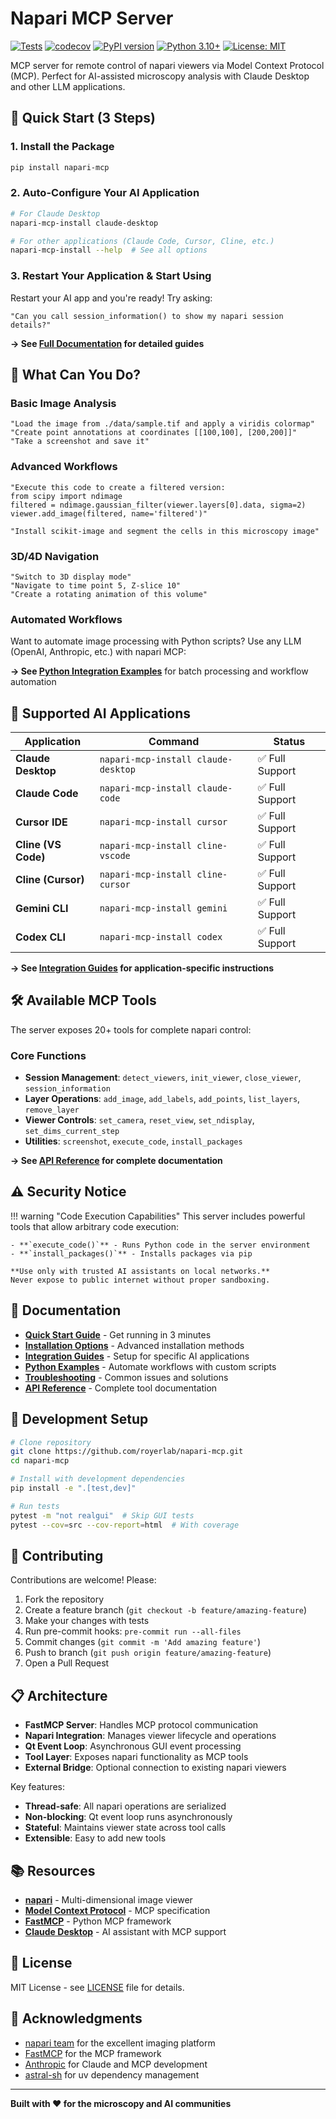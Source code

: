 # Napari MCP Server

[![Tests](https://github.com/royerlab/napari-mcp/workflows/Tests/badge.svg)](https://github.com/royerlab/napari-mcp/actions)
[![codecov](https://codecov.io/gh/royerlab/napari-mcp/graph/badge.svg?token=E1WY58V877)](https://codecov.io/gh/royerlab/napari-mcp)
[![PyPI version](https://badge.fury.io/py/napari-mcp.svg)](https://badge.fury.io/py/napari-mcp)
[![Python 3.10+](https://img.shields.io/badge/python-3.10+-blue.svg)](https://www.python.org/downloads/)
[![License: MIT](https://img.shields.io/badge/License-MIT-yellow.svg)](https://opensource.org/licenses/MIT)

MCP server for remote control of napari viewers via Model Context Protocol (MCP). Perfect for AI-assisted microscopy analysis with Claude Desktop and other LLM applications.

## 🚀 Quick Start (3 Steps)

### 1. Install the Package

```bash
pip install napari-mcp
```

### 2. Auto-Configure Your AI Application

```bash
# For Claude Desktop
napari-mcp-install claude-desktop

# For other applications (Claude Code, Cursor, Cline, etc.)
napari-mcp-install --help  # See all options
```

### 3. Restart Your Application & Start Using

Restart your AI app and you're ready! Try asking:
```
"Can you call session_information() to show my napari session details?"
```

**→ See [Full Documentation](https://napari-mcp.readthedocs.io) for detailed guides**

## 🎯 What Can You Do?

### Basic Image Analysis
```
"Load the image from ./data/sample.tif and apply a viridis colormap"
"Create point annotations at coordinates [[100,100], [200,200]]"
"Take a screenshot and save it"
```

### Advanced Workflows
```
"Execute this code to create a filtered version:
from scipy import ndimage
filtered = ndimage.gaussian_filter(viewer.layers[0].data, sigma=2)
viewer.add_image(filtered, name='filtered')"

"Install scikit-image and segment the cells in this microscopy image"
```

### 3D/4D Navigation
```
"Switch to 3D display mode"
"Navigate to time point 5, Z-slice 10"
"Create a rotating animation of this volume"
```

### Automated Workflows
Want to automate image processing with Python scripts? Use any LLM (OpenAI, Anthropic, etc.) with napari MCP:

**→ See [Python Integration Examples](docs/examples/README.md)** for batch processing and workflow automation

## 🤖 Supported AI Applications

| Application | Command | Status |
|-------------|---------|--------|
| **Claude Desktop** | `napari-mcp-install claude-desktop` | ✅ Full Support |
| **Claude Code** | `napari-mcp-install claude-code` | ✅ Full Support |
| **Cursor IDE** | `napari-mcp-install cursor` | ✅ Full Support |
| **Cline (VS Code)** | `napari-mcp-install cline-vscode` | ✅ Full Support |
| **Cline (Cursor)** | `napari-mcp-install cline-cursor` | ✅ Full Support |
| **Gemini CLI** | `napari-mcp-install gemini` | ✅ Full Support |
| **Codex CLI** | `napari-mcp-install codex` | ✅ Full Support |

**→ See [Integration Guides](docs/integrations/index.md) for application-specific instructions**

## 🛠 Available MCP Tools

The server exposes 20+ tools for complete napari control:

### Core Functions
- **Session Management**: `detect_viewers`, `init_viewer`, `close_viewer`, `session_information`
- **Layer Operations**: `add_image`, `add_labels`, `add_points`, `list_layers`, `remove_layer`
- **Viewer Controls**: `set_camera`, `reset_view`, `set_ndisplay`, `set_dims_current_step`
- **Utilities**: `screenshot`, `execute_code`, `install_packages`

**→ See [API Reference](docs/api/index.md) for complete documentation**

## ⚠️ Security Notice

!!! warning "Code Execution Capabilities"
    This server includes powerful tools that allow arbitrary code execution:

    - **`execute_code()`** - Runs Python code in the server environment
    - **`install_packages()`** - Installs packages via pip

    **Use only with trusted AI assistants on local networks.**
    Never expose to public internet without proper sandboxing.

## 📖 Documentation

- **[Quick Start Guide](docs/getting-started/quickstart.md)** - Get running in 3 minutes
- **[Installation Options](docs/getting-started/installation.md)** - Advanced installation methods
- **[Integration Guides](docs/integrations/index.md)** - Setup for specific AI applications
- **[Python Examples](docs/examples/README.md)** - Automate workflows with custom scripts
- **[Troubleshooting](docs/guides/troubleshooting.md)** - Common issues and solutions
- **[API Reference](docs/api/index.md)** - Complete tool documentation

## 🧪 Development Setup

```bash
# Clone repository
git clone https://github.com/royerlab/napari-mcp.git
cd napari-mcp

# Install with development dependencies
pip install -e ".[test,dev]"

# Run tests
pytest -m "not realgui"  # Skip GUI tests
pytest --cov=src --cov-report=html  # With coverage
```

## 🤝 Contributing

Contributions are welcome! Please:

1. Fork the repository
2. Create a feature branch (`git checkout -b feature/amazing-feature`)
3. Make your changes with tests
4. Run pre-commit hooks: `pre-commit run --all-files`
5. Commit changes (`git commit -m 'Add amazing feature'`)
6. Push to branch (`git push origin feature/amazing-feature`)
7. Open a Pull Request

## 📋 Architecture

- **FastMCP Server**: Handles MCP protocol communication
- **Napari Integration**: Manages viewer lifecycle and operations
- **Qt Event Loop**: Asynchronous GUI event processing
- **Tool Layer**: Exposes napari functionality as MCP tools
- **External Bridge**: Optional connection to existing napari viewers

Key features:
- **Thread-safe**: All napari operations are serialized
- **Non-blocking**: Qt event loop runs asynchronously
- **Stateful**: Maintains viewer state across tool calls
- **Extensible**: Easy to add new tools

## 📚 Resources

- **[napari](https://napari.org/)** - Multi-dimensional image viewer
- **[Model Context Protocol](https://modelcontextprotocol.io/)** - MCP specification
- **[FastMCP](https://github.com/jlowin/fastmcp)** - Python MCP framework
- **[Claude Desktop](https://claude.ai/download)** - AI assistant with MCP support

## 📄 License

MIT License - see [LICENSE](LICENSE) file for details.

## 🙏 Acknowledgments

- [napari team](https://napari.org/) for the excellent imaging platform
- [FastMCP](https://github.com/jlowin/fastmcp) for the MCP framework
- [Anthropic](https://www.anthropic.com/) for Claude and MCP development
- [astral-sh](https://astral.sh/) for uv dependency management

---

**Built with ❤️ for the microscopy and AI communities**
